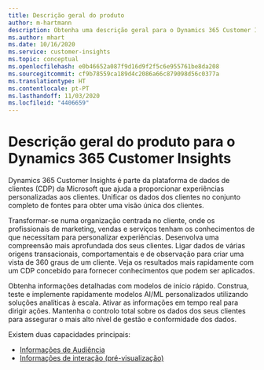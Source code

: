 ```yaml
---
title: Descrição geral do produto
author: m-hartmann
description: Obtenha uma descrição geral para o Dynamics 365 Customer Insights e suas capacidades.
ms.author: mhart
ms.date: 10/16/2020
ms.service: customer-insights
ms.topic: conceptual
ms.openlocfilehash: e0b46652a087f9d16d9f2f5c6e955761be8da208
ms.sourcegitcommit: cf9b78559ca189d4c2086a66c879098d56c0377a
ms.translationtype: HT
ms.contentlocale: pt-PT
ms.lasthandoff: 11/03/2020
ms.locfileid: "4406659"
---
```

# <a name="product-overview-for-dynamics-365-customer-insights"></a>Descrição geral do produto para o Dynamics 365 Customer Insights

Dynamics 365 Customer Insights é parte da plataforma de dados de clientes (CDP) da Microsoft que ajuda a proporcionar experiências personalizadas aos clientes. Unificar os dados dos clientes no conjunto completo de fontes para obter uma visão única dos clientes. 

Transformar-se numa organização centrada no cliente, onde os profissionais de marketing, vendas e serviços tenham os conhecimentos de que necessitam para personalizar experiências. Desenvolva uma compreensão mais aprofundada dos seus clientes. Ligar dados de várias origens transacionais, comportamentais e de observação para criar uma vista de 360 graus de um cliente. Veja os resultados mais rapidamente com um CDP concebido para fornecer conhecimentos que podem ser aplicados. 

Obtenha informações detalhadas com modelos de início rápido. Construa, teste e implemente rapidamente modelos AI/ML personalizados utilizando soluções analíticas à escala. Ativar as informações em tempo real para dirigir ações. Mantenha o controlo total sobre os dados dos seus clientes para assegurar o mais alto nível de gestão e conformidade dos dados. 

Existem duas capacidades principais: 

- [Informações de Audiência](audience-insights/overview.md)
- [Informações de interação (pré-visualização)](engagement-insights/index.yml)
 